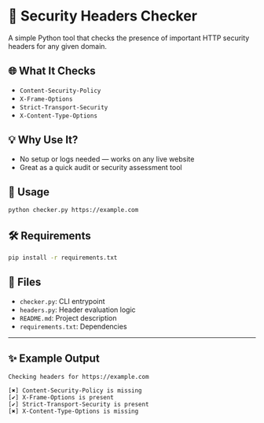 # 🔐 Security Headers Checker

A simple Python tool that checks the presence of important HTTP security headers for any given domain.

## 🌐 What It Checks

- `Content-Security-Policy`
- `X-Frame-Options`
- `Strict-Transport-Security`
- `X-Content-Type-Options`

## 💡 Why Use It?

- No setup or logs needed — works on any live website
- Great as a quick audit or security assessment tool

## 🚀 Usage

```bash
python checker.py https://example.com
```

## 🛠 Requirements

```bash
pip install -r requirements.txt
```

## 📂 Files

- `checker.py`: CLI entrypoint
- `headers.py`: Header evaluation logic
- `README.md`: Project description
- `requirements.txt`: Dependencies

---

## ✨ Example Output

```
Checking headers for https://example.com

[✖] Content-Security-Policy is missing
[✔] X-Frame-Options is present
[✔] Strict-Transport-Security is present
[✖] X-Content-Type-Options is missing
```
